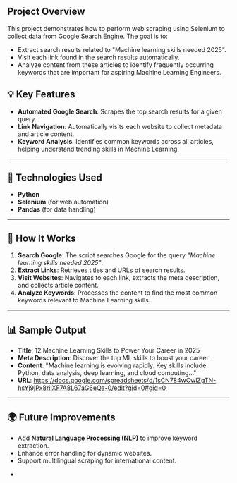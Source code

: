 ## Project Overview
This project demonstrates how to perform web scraping using Selenium to collect data from Google Search Engine. The goal is to:
*   Extract search results related to "Machine learning skills needed 2025".
* Visit each link found in the search results automatically.
* Analyze content from these articles to identify frequently occurring keywords that are important for aspiring Machine Learning Engineers.
## 💡 Key Features
- **Automated Google Search**: Scrapes the top search results for a given query.
- **Link Navigation**: Automatically visits each website to collect metadata and article content.
- **Keyword Analysis**: Identifies common keywords across all articles, helping understand trending skills in Machine Learning.

---

## 🔧 Technologies Used
- **Python**
- **Selenium** (for web automation)
- **Pandas** (for data handling)

---

## 🚜 How It Works
1. **Search Google**: The script searches Google for the query _"Machine learning skills needed 2025"_.
2. **Extract Links**: Retrieves titles and URLs of search results.
3. **Visit Websites**: Navigates to each link, extracts the meta description, and collects article content.
4. **Analyze Keywords**: Processes the content to find the most common keywords relevant to Machine Learning skills.

---

## 📊 Sample Output
- **Title**: 12 Machine Learning Skills to Power Your Career in 2025
- **Meta Description**: Discover the top ML skills to boost your career.
- **Content**: "Machine learning is evolving rapidly. Key skills include Python, data analysis, deep learning, and cloud computing..."
- **URL**: https://docs.google.com/spreadsheets/d/1sCN784wCwlZgTN-hsYj9jPx8rilXF7A8L67aG6eQa-0/edit?gid=0#gid=0

---

## 🌍 Future Improvements
- Add **Natural Language Processing (NLP)** to improve keyword extraction.
- Enhance error handling for dynamic websites.
- Support multilingual scraping for international content.

* 

